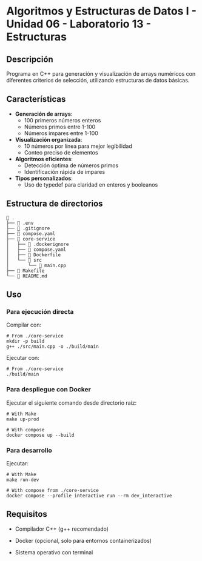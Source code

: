 # Algoritmos y Estructuras de Datos I - Unidad 06 - Laboratorio 13 - Estructuras

## Descripción

Programa en C++ para generación y visualización de arrays numéricos con diferentes criterios de selección, utilizando estructuras de datos básicas.

## Características

- **Generación de arrays**:
  - 100 primeros números enteros
  - Números primos entre 1-100
  - Números impares entre 1-100
- **Visualización organizada**:
  - 10 números por línea para mejor legibilidad
  - Conteo preciso de elementos
- **Algoritmos eficientes**:
  - Detección óptima de números primos
  - Identificación rápida de impares
- **Tipos personalizados**:
  - Uso de typedef para claridad en enteros y booleanos

## Estructura de directorios

```shell
 .
├──  .env
├──  .gitignore
├──  compose.yaml
├──  core-service
│   ├──  .dockerignore
│   ├──  compose.yaml
│   ├──  Dockerfile
│   └── 󱧼 src
│       └──  main.cpp
├──  Makefile
└──  README.md
```

## Uso

### Para ejecución directa

Compilar con:

```shell
# From ./core-service
mkdir -p build
g++ ./src/main.cpp -o ./build/main
```

Ejecutar con:

```shell
# From ./core-service
./build/main
```

### Para despliegue con Docker

Ejecutar el siguiente comando desde directorio raiz:

```shell
# With Make
make up-prod

# With compose
docker compose up --build
```

### Para desarrollo

Ejecutar:

```shell
# With Make
make run-dev

# With compose from ./core-service
docker compose --profile interactive run --rm dev_interactive
```

## Requisitos

- Compilador C++ (g++ recomendado)

- Docker (opcional, solo para entornos containerizados)

- Sistema operativo con terminal
